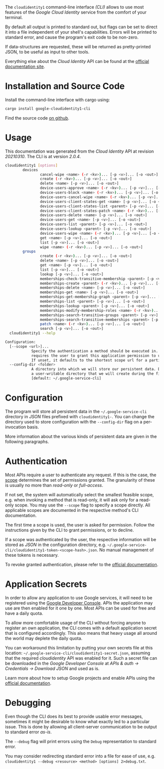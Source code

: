 <!---
DO NOT EDIT !
This file was generated automatically from 'src/mako/cli/README.md.mako'
DO NOT EDIT !
-->
The `cloudidentity1` command-line interface *(CLI)* allows to use most features of the *Google Cloud Identity* service from the comfort of your terminal.

By default all output is printed to standard out, but flags can be set to direct it into a file independent of your shell's
capabilities. Errors will be printed to standard error, and cause the program's exit code to be non-zero.

If data-structures are requested, these will be returned as pretty-printed JSON, to be useful as input to other tools.

Everything else about the *Cloud Identity* API can be found at the
[official documentation site](https://cloud.google.com/identity/).

# Installation and Source Code

Install the command-line interface with cargo using:

```bash
cargo install google-cloudidentity1-cli
```

Find the source code [on github](https://github.com/Byron/google-apis-rs/tree/main/gen/cloudidentity1-cli).

# Usage

This documentation was generated from the *Cloud Identity* API at revision *20210310*. The CLI is at version *2.0.4*.

```bash
cloudidentity1 [options]
        devices
                cancel-wipe <name> (-r <kv>)... [-p <v>]... [-o <out>]
                create (-r <kv>)... [-p <v>]... [-o <out>]
                delete <name> [-p <v>]... [-o <out>]
                device-users-approve <name> (-r <kv>)... [-p <v>]... [-o <out>]
                device-users-block <name> (-r <kv>)... [-p <v>]... [-o <out>]
                device-users-cancel-wipe <name> (-r <kv>)... [-p <v>]... [-o <out>]
                device-users-client-states-get <name> [-p <v>]... [-o <out>]
                device-users-client-states-list <parent> [-p <v>]... [-o <out>]
                device-users-client-states-patch <name> (-r <kv>)... [-p <v>]... [-o <out>]
                device-users-delete <name> [-p <v>]... [-o <out>]
                device-users-get <name> [-p <v>]... [-o <out>]
                device-users-list <parent> [-p <v>]... [-o <out>]
                device-users-lookup <parent> [-p <v>]... [-o <out>]
                device-users-wipe <name> (-r <kv>)... [-p <v>]... [-o <out>]
                get <name> [-p <v>]... [-o <out>]
                list [-p <v>]... [-o <out>]
                wipe <name> (-r <kv>)... [-p <v>]... [-o <out>]
        groups
                create (-r <kv>)... [-p <v>]... [-o <out>]
                delete <name> [-p <v>]... [-o <out>]
                get <name> [-p <v>]... [-o <out>]
                list [-p <v>]... [-o <out>]
                lookup [-p <v>]... [-o <out>]
                memberships-check-transitive-membership <parent> [-p <v>]... [-o <out>]
                memberships-create <parent> (-r <kv>)... [-p <v>]... [-o <out>]
                memberships-delete <name> [-p <v>]... [-o <out>]
                memberships-get <name> [-p <v>]... [-o <out>]
                memberships-get-membership-graph <parent> [-p <v>]... [-o <out>]
                memberships-list <parent> [-p <v>]... [-o <out>]
                memberships-lookup <parent> [-p <v>]... [-o <out>]
                memberships-modify-membership-roles <name> (-r <kv>)... [-p <v>]... [-o <out>]
                memberships-search-transitive-groups <parent> [-p <v>]... [-o <out>]
                memberships-search-transitive-memberships <parent> [-p <v>]... [-o <out>]
                patch <name> (-r <kv>)... [-p <v>]... [-o <out>]
                search [-p <v>]... [-o <out>]
  cloudidentity1 --help

Configuration:
  [--scope <url>]...
            Specify the authentication a method should be executed in. Each scope
            requires the user to grant this application permission to use it.
            If unset, it defaults to the shortest scope url for a particular method.
  --config-dir <folder>
            A directory into which we will store our persistent data. Defaults to
            a user-writable directory that we will create during the first invocation.
            [default: ~/.google-service-cli]

```

# Configuration

The program will store all persistent data in the `~/.google-service-cli` directory in *JSON* files prefixed with `cloudidentity1-`.  You can change the directory used to store configuration with the `--config-dir` flag on a per-invocation basis.

More information about the various kinds of persistent data are given in the following paragraphs.

# Authentication

Most APIs require a user to authenticate any request. If this is the case, the [scope][scopes] determines the 
set of permissions granted. The granularity of these is usually no more than *read-only* or *full-access*.

If not set, the system will automatically select the smallest feasible scope, e.g. when invoking a
method that is read-only, it will ask only for a read-only scope. 
You may use the `--scope` flag to specify a scope directly. 
All applicable scopes are documented in the respective method's CLI documentation.

The first time a scope is used, the user is asked for permission. Follow the instructions given 
by the CLI to grant permissions, or to decline.

If a scope was authenticated by the user, the respective information will be stored as *JSON* in the configuration
directory, e.g. `~/.google-service-cli/cloudidentity1-token-<scope-hash>.json`. No manual management of these tokens
is necessary.

To revoke granted authentication, please refer to the [official documentation][revoke-access].

# Application Secrets

In order to allow any application to use Google services, it will need to be registered using the 
[Google Developer Console][google-dev-console]. APIs the application may use are then enabled for it
one by one. Most APIs can be used for free and have a daily quota.

To allow more comfortable usage of the CLI without forcing anyone to register an own application, the CLI
comes with a default application secret that is configured accordingly. This also means that heavy usage
all around the world may deplete the daily quota.

You can workaround this limitation by putting your own secrets file at this location: 
`~/.google-service-cli/cloudidentity1-secret.json`, assuming that the required *cloudidentity* API 
was enabled for it. Such a secret file can be downloaded in the *Google Developer Console* at 
*APIs & auth -> Credentials -> Download JSON* and used as is.

Learn more about how to setup Google projects and enable APIs using the [official documentation][google-project-new].


# Debugging

Even though the CLI does its best to provide usable error messages, sometimes it might be desirable to know
what exactly led to a particular issue. This is done by allowing all client-server communication to be 
output to standard error *as-is*.

The `--debug` flag will print errors using the `Debug` representation to standard error.

You may consider redirecting standard error into a file for ease of use, e.g. `cloudidentity1 --debug <resource> <method> [options] 2>debug.txt`.


[scopes]: https://developers.google.com/+/api/oauth#scopes
[revoke-access]: http://webapps.stackexchange.com/a/30849
[google-dev-console]: https://console.developers.google.com/
[google-project-new]: https://developers.google.com/console/help/new/